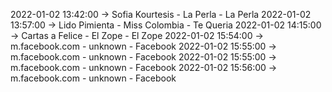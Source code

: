 2022-01-02 13:42:00 -> Sofia Kourtesis - La Perla - La Perla
2022-01-02 13:57:00 -> Lido Pimienta - Miss Colombia - Te Queria
2022-01-02 14:15:00 -> Cartas a Felice - El Zope - El Zope
2022-01-02 15:54:00 -> m.facebook.com - unknown - Facebook
2022-01-02 15:55:00 -> m.facebook.com - unknown - Facebook
2022-01-02 15:55:00 -> m.facebook.com - unknown - Facebook
2022-01-02 15:56:00 -> m.facebook.com - unknown - Facebook
